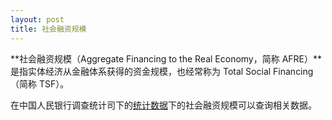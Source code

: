 ```yaml
---
layout: post
title: 社会融资规模
---
```

**社会融资规模（Aggregate Financing to the Real Economy，简称 AFRE）**是指实体经济从金融体系获得的资金规模，也经常称为 Total Social Financing（简称 TSF）。

在中国人民银行调查统计司下的[统计数据](http://www.pbc.gov.cn/diaochatongjisi/116219/116319/index.html)下的社会融资规模可以查询相关数据。

